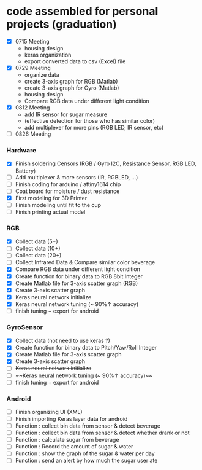 # code assembled for personal projects (graduation)
- [x] 0715 Meeting
    - housing design
    - keras organization
    - export converted data to csv (Excel) file
- [x] 0729 Meeting
    - organize data
    - create 3-axis graph for RGB (Matlab)
    - create 3-axis graph for Gyro (Matlab)
    - housing design
    - Compare RGB data under different light condition
- [x] 0812 Meeting
    - add IR sensor for sugar measure
    - (effective detection for those who has similar color)
    - add multiplexer for more pins (RGB LED, IR sensor, etc)
- [ ] 0826 Meeting

### Hardware
- [x] Finish soldering Censors (RGB / Gyro I2C, Resistance Sensor, RGB LED, Battery)
- [ ] Add multiplexer & more sensors (IR, RGBLED, ...)
- [ ] Finish coding for arduino / attiny1614 chip
- [ ] Coat board for moisture / dust resistance
- [x] First modeling for 3D Printer
- [ ] Finish modeling until fit to the cup
- [ ] Finish printing actual model

### RGB
- [x] Collect data (5+)
- [ ] Collect data (10+)
- [ ] Collect data (20+)
- [ ] Collect Infrared Data & Compare similar color beverage
- [x] Compare RGB data under different light condition
- [x] Create function for binary data to RGB 8bit Integer
- [x] Create Matlab file for 3-axis scatter graph (RGB)
- [x] Create 3-axis scatter graph
- [x] Keras neural network initialize
- [x] Keras neural network tuning (~ 90%↑ accuracy)
- [ ] finish tuning + export for android

### GyroSensor
- [x] Collect data (not need to use keras ?) 
- [x] Create function for binary data to Pitch/Yaw/Roll Integer
- [x] Create Matlab file for 3-axis scatter graph
- [x] Create 3-axis scatter graph
- [ ] ~~Keras neural network initialize~~
- [ ] ~~Keras neural network tuning (~ 90%↑ accuracy)~~
- [ ] finish tuning + export for android

### Android
- [ ] Finish organizing UI (XML)
- [ ] Finish importing Keras layer data for android
- [ ] Function : collect bin data from sensor & detect beverage
- [ ] Function : collect bin data from sensor & detect whether drank or not
- [ ] Function : calculate sugar from beverage
- [ ] Function : Record the amount of sugar & water 
- [ ] Function : show the graph of the sugar & water per day
- [ ] Function : send an alert by how much the sugar user ate
